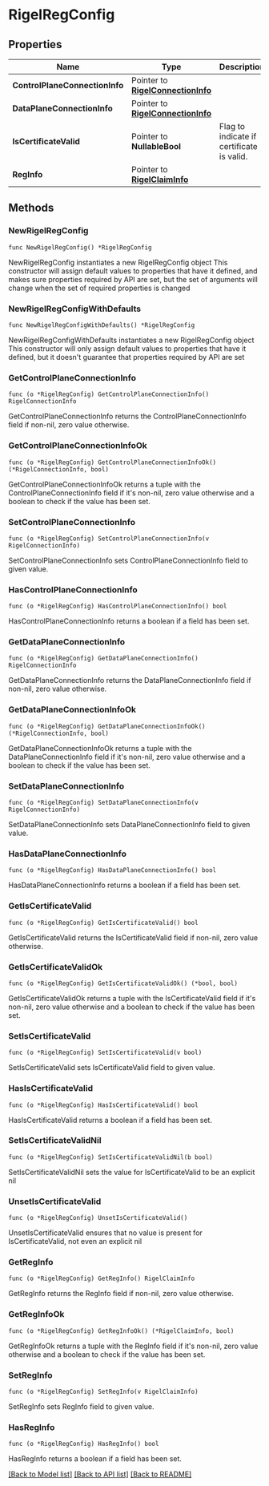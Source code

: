 # RigelRegConfig

## Properties

Name | Type | Description | Notes
------------ | ------------- | ------------- | -------------
**ControlPlaneConnectionInfo** | Pointer to [**RigelConnectionInfo**](RigelConnectionInfo.md) |  | [optional] 
**DataPlaneConnectionInfo** | Pointer to [**RigelConnectionInfo**](RigelConnectionInfo.md) |  | [optional] 
**IsCertificateValid** | Pointer to **NullableBool** | Flag to indicate if certificate is valid. | [optional] 
**RegInfo** | Pointer to [**RigelClaimInfo**](RigelClaimInfo.md) |  | [optional] 

## Methods

### NewRigelRegConfig

`func NewRigelRegConfig() *RigelRegConfig`

NewRigelRegConfig instantiates a new RigelRegConfig object
This constructor will assign default values to properties that have it defined,
and makes sure properties required by API are set, but the set of arguments
will change when the set of required properties is changed

### NewRigelRegConfigWithDefaults

`func NewRigelRegConfigWithDefaults() *RigelRegConfig`

NewRigelRegConfigWithDefaults instantiates a new RigelRegConfig object
This constructor will only assign default values to properties that have it defined,
but it doesn't guarantee that properties required by API are set

### GetControlPlaneConnectionInfo

`func (o *RigelRegConfig) GetControlPlaneConnectionInfo() RigelConnectionInfo`

GetControlPlaneConnectionInfo returns the ControlPlaneConnectionInfo field if non-nil, zero value otherwise.

### GetControlPlaneConnectionInfoOk

`func (o *RigelRegConfig) GetControlPlaneConnectionInfoOk() (*RigelConnectionInfo, bool)`

GetControlPlaneConnectionInfoOk returns a tuple with the ControlPlaneConnectionInfo field if it's non-nil, zero value otherwise
and a boolean to check if the value has been set.

### SetControlPlaneConnectionInfo

`func (o *RigelRegConfig) SetControlPlaneConnectionInfo(v RigelConnectionInfo)`

SetControlPlaneConnectionInfo sets ControlPlaneConnectionInfo field to given value.

### HasControlPlaneConnectionInfo

`func (o *RigelRegConfig) HasControlPlaneConnectionInfo() bool`

HasControlPlaneConnectionInfo returns a boolean if a field has been set.

### GetDataPlaneConnectionInfo

`func (o *RigelRegConfig) GetDataPlaneConnectionInfo() RigelConnectionInfo`

GetDataPlaneConnectionInfo returns the DataPlaneConnectionInfo field if non-nil, zero value otherwise.

### GetDataPlaneConnectionInfoOk

`func (o *RigelRegConfig) GetDataPlaneConnectionInfoOk() (*RigelConnectionInfo, bool)`

GetDataPlaneConnectionInfoOk returns a tuple with the DataPlaneConnectionInfo field if it's non-nil, zero value otherwise
and a boolean to check if the value has been set.

### SetDataPlaneConnectionInfo

`func (o *RigelRegConfig) SetDataPlaneConnectionInfo(v RigelConnectionInfo)`

SetDataPlaneConnectionInfo sets DataPlaneConnectionInfo field to given value.

### HasDataPlaneConnectionInfo

`func (o *RigelRegConfig) HasDataPlaneConnectionInfo() bool`

HasDataPlaneConnectionInfo returns a boolean if a field has been set.

### GetIsCertificateValid

`func (o *RigelRegConfig) GetIsCertificateValid() bool`

GetIsCertificateValid returns the IsCertificateValid field if non-nil, zero value otherwise.

### GetIsCertificateValidOk

`func (o *RigelRegConfig) GetIsCertificateValidOk() (*bool, bool)`

GetIsCertificateValidOk returns a tuple with the IsCertificateValid field if it's non-nil, zero value otherwise
and a boolean to check if the value has been set.

### SetIsCertificateValid

`func (o *RigelRegConfig) SetIsCertificateValid(v bool)`

SetIsCertificateValid sets IsCertificateValid field to given value.

### HasIsCertificateValid

`func (o *RigelRegConfig) HasIsCertificateValid() bool`

HasIsCertificateValid returns a boolean if a field has been set.

### SetIsCertificateValidNil

`func (o *RigelRegConfig) SetIsCertificateValidNil(b bool)`

 SetIsCertificateValidNil sets the value for IsCertificateValid to be an explicit nil

### UnsetIsCertificateValid
`func (o *RigelRegConfig) UnsetIsCertificateValid()`

UnsetIsCertificateValid ensures that no value is present for IsCertificateValid, not even an explicit nil
### GetRegInfo

`func (o *RigelRegConfig) GetRegInfo() RigelClaimInfo`

GetRegInfo returns the RegInfo field if non-nil, zero value otherwise.

### GetRegInfoOk

`func (o *RigelRegConfig) GetRegInfoOk() (*RigelClaimInfo, bool)`

GetRegInfoOk returns a tuple with the RegInfo field if it's non-nil, zero value otherwise
and a boolean to check if the value has been set.

### SetRegInfo

`func (o *RigelRegConfig) SetRegInfo(v RigelClaimInfo)`

SetRegInfo sets RegInfo field to given value.

### HasRegInfo

`func (o *RigelRegConfig) HasRegInfo() bool`

HasRegInfo returns a boolean if a field has been set.


[[Back to Model list]](../README.md#documentation-for-models) [[Back to API list]](../README.md#documentation-for-api-endpoints) [[Back to README]](../README.md)


